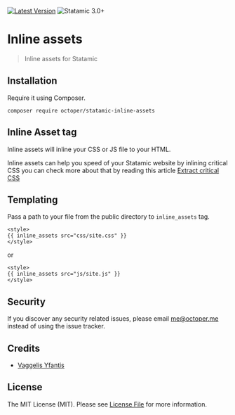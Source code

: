[![Latest Version](https://img.shields.io/github/release/octoper/statamic-inline-assets.svg?style=flat-square)](https://github.com/octoper/statamic-inline-assets/releases)
![Statamic 3.0+](https://img.shields.io/badge/Statamic-3.0+-FF269E?style=flat-square&link=https://statamic.com)

# Inline assets

> Inline assets for Statamic

## Installation

Require it using Composer.

```
composer require octoper/statamic-inline-assets
```

## Inline Asset tag

Inline assets will inline your CSS or JS file to your HTML.

Inline assets can help you speed of your Statamic website by inlining critical CSS  you can check more about that by reading this article [Extract critical CSS](https://web.dev/extract-critical-css/)

## Templating

Pass a path to your file from the public directory to `inline_assets` tag.

```twig
<style>
{{ inline_assets src="css/site.css" }}
</style>
```

or

```twig
<style>
{{ inline_assets src="js/site.js" }}
</style>
```

## Security

If you discover any security related issues, please email [me@octoper.me](mailto:me@octoper.me) instead of using the issue tracker.

## Credits

- [Vaggelis Yfantis](https://github.com/octoper)

## License

The MIT License (MIT). Please see [License File](LICENSE.md) for more information.
